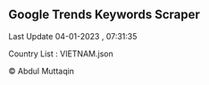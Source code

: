 

## Google Trends Keywords Scraper 
 
Last Update 04-01-2023 , 07:31:35

Country List :
VIETNAM.json



© Abdul Muttaqin 
